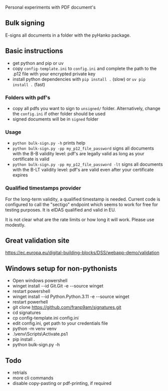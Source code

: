 Personal experiments with PDF document's

## Bulk signing

E-signs all documents in a folder with the pyHanko package.

## Basic instructions

* get python and pip or uv
* copy `config-template.ini` to `config.ini` and complete the path to the .p12 file with your encrypted private key
* install python dependencies with `pip install .` (slow) or `uv pip install .` (fast)
  
### Folders with pdf's

* copy all pdfs you want to sign to `unsigned/` folder. Alternatively, change the `config.ini` if other folder should be used
* signed documents will be in `signed` folder


### Usage

* `python bulk-sign.py -h` prints help
* `python bulk-sign.py -pp my_p12_file_password` signs all documents with the B-B validity level: pdf's are legally valid as long as your certificate is valid
* `python bulk-sign.py -pp my_p12_file_password -lt` signs all documents with the B-LT validity level: pdf's are valid even after your certificate expires

### Qualified timestamps provider

For the long-term validity, a qualified timestamp is needed. Current code is configured to call the "sectigo" endpoint which seems to work for free for testing purposes.
It is eIDAS qualified and valid in EU.

It is not clear what are the rate limits or how long it will work. Please use modestly.


## Great validation site

https://ec.europa.eu/digital-building-blocks/DSS/webapp-demo/validation


## Windows setup for non-pythonists

* Open windows powershell
* winget install --id Git.Git -e --source winget
* restart powershell
* winget install --id Python.Python.3.11 -e --source winget
* restart powerhell
* git clone https://github.com/franp9am/signatures.git
* cd signatures
* cp config-template.ini config.ini
* edit config.ini, get path to your credentials file
* python -m venv venv
* .\venv\Scripts\Activate.ps1
* pip install .
* python bulk-sign.py -h


## Todo

* retrials
* more cli commands
* disable copy-pasting or pdf-printing, if required
